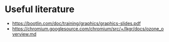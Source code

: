 # Useful literature
* https://bootlin.com/doc/training/graphics/graphics-slides.pdf
* https://chromium.googlesource.com/chromium/src/+/lkgr/docs/ozone_overview.md